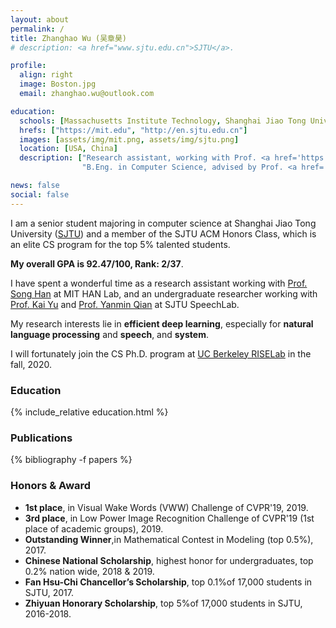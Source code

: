 ```yaml
---
layout: about
permalink: /
title: Zhanghao Wu (吴章昊)
# description: <a href="www.sjtu.edu.cn">SJTU</a>.

profile:
  align: right
  image: Boston.jpg
  email: zhanghao.wu@outlook.com

education:
  schools: [Massachusetts Institute Technology, Shanghai Jiao Tong University]
  hrefs: ["https://mit.edu", "http://en.sjtu.edu.cn"]
  images: [assets/img/mit.png, assets/img/sjtu.png]
  location: [USA, China]
  description: ["Research assistant, working with Prof. <a href='https://songhan.mit.edu'>Song Han</a>. Jul. 2019 - Jan. 2020.",
                "B.Eng. in Computer Science, advised by Prof. <a href='https://speechlab.sjtu.edu.cn/members/kai_yu'>Kai Yu</a> and Prof. <a href='http://www.cs.sjtu.edu.cn/en/PeopleDetail.aspx?id=140'>Yong Yu</a>. Sep. 2016 - Jun. 2020."]

news: false
social: false
---
```



I am a senior student majoring in computer science at Shanghai Jiao Tong University ([SJTU](http://en.sjtu.edu.cn/)) and a member of the SJTU ACM Honors Class, which is an elite CS program for the top 5% talented students. 

**My overall GPA is 92.47/100, Rank: 2/37**.

I have spent a wonderful time as a research assistant working with [Prof. Song Han](https://songhan.mit.edu) at MIT HAN Lab, and an undergraduate researcher working with [Prof. Kai Yu](https://speechlab.sjtu.edu.cn/members/kai_yu) and [Prof. Yanmin Qian](https://speechlab.sjtu.edu.cn/members/yanmin_qian) at SJTU SpeechLab.

My research interests lie in **efficient deep learning**, especially for **natural language processing** and **speech**, and **system**.

I will fortunately join the CS Ph.D. program at [UC Berkeley RISELab](https://rise.cs.berkeley.edu/) in the fall, 2020.

### Education

{% include_relative education.html %}

### Publications
{% bibliography -f papers %}

### Honors & Award
* **1st place**, in Visual Wake Words (VWW) Challenge of CVPR'19, 2019.
* **3rd place**, in Low Power Image Recognition Challenge of CVPR'19 (1st place of academic groups), 2019.
* **Outstanding Winner**,in Mathematical Contest in Modeling (top 0.5%), 2017.
* **Chinese National Scholarship**, highest honor for undergraduates, top 0.2% nation wide, 2018 & 2019.
* **Fan Hsu-Chi Chancellor’s Scholarship**, top 0.1%of 17,000 students in SJTU, 2017.
* **Zhiyuan Honorary Scholarship**, top 5%of 17,000 students in SJTU, 2016-2018.

